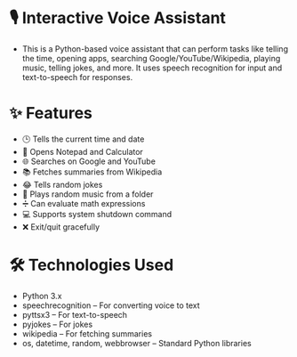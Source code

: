 # 🎙️ Interactive Voice Assistant

- This is a Python-based voice assistant that can perform tasks like telling the time, opening apps, searching Google/YouTube/Wikipedia, playing music, telling jokes, and more. It   uses speech recognition for input and text-to-speech for responses.
# ✨ Features

- 🕒 Tells the current time and date
- 📓 Opens Notepad and Calculator
- 🌐 Searches on Google and YouTube
- 📚 Fetches summaries from Wikipedia
- 😂 Tells random jokes
- 🎵 Plays random music from a folder
- ➗ Can evaluate math expressions
- 💻 Supports system shutdown command
- ❌ Exit/quit gracefully
# 🛠️ Technologies Used
- Python 3.x
- speechrecognition – For converting voice to text
- pyttsx3 – For text-to-speech
- pyjokes – For jokes
- wikipedia – For fetching summaries
- os, datetime, random, webbrowser – Standard Python libraries
